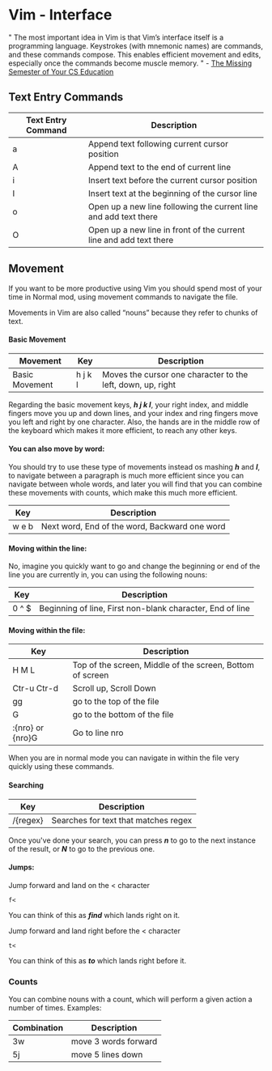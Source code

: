 # Vim - Interface

" The most important idea in Vim is that Vim’s interface itself is a programming language. Keystrokes (with mnemonic names) are commands, and these commands compose. This enables efficient movement and edits, especially once the commands become muscle memory. " - [The Missing Semester of Your CS Education](https://missing.csail.mit.edu/2020/editors/)

## Text Entry Commands

| Text Entry Command | Description |
| ------------------ | ----------- | 
| a | Append text following current cursor position |
| A | Append text to the end of current line |
| i | Insert text before the current cursor position |
| I | Insert text at the beginning of the cursor line |
| o | Open up a new line following the current line and add text there |
| O | Open up a new line in front of the current line and add text there |

## Movement

If you want to be more productive using Vim you should spend most of your time in Normal mod, using movement commands to navigate the file. 

Movements in Vim are also called “nouns” because they refer to chunks of text.

#### Basic Movement

| Movement | Key | Description |
| -------- | --- | ----------- |
| Basic Movement | h j k l| Moves the cursor one character to the left, down, up, right |

Regarding the basic movement keys, ***h j k l***, your right index, and middle fingers move you up and down lines, and your index and ring fingers move you left and right by one character. Also, the hands are in the middle row of the keyboard which makes it more efficient, to reach any other keys.

#### You can also move by word:

You should try to use these type of movements instead os mashing ***h*** and ***l***, to navigate between a paragraph is much more efficient since you can navigate between whole words, and later you will find that you can combine these movements with counts, which make this much more efficient.

| Key | Description |
| --- | ----------- |
| w e b| Next word, End of the word, Backward one word|

#### Moving within the line:

No, imagine you quickly want to go and change the beginning or end of the line you are currently in, you can using the following nouns: 

| Key | Description |
| --- | ----------- |
| 0 ^ $| Beginning of line, First non-blank character, End of line|

#### Moving within the file:

| Key | Description |
| --- | ----------- |
| H M L| Top of the screen, Middle of the screen, Bottom of screen|
| Ctr-u Ctr-d| Scroll up, Scroll Down |
| gg | go to the top of the file |
| G | go to the bottom of the file |
| :{nro} or {nro}G | Go to line nro|

When you are in normal mode you can navigate in within the file very quickly using these commands.

#### Searching


| Key | Description |
| --- | ----------- |
| /{regex}|  Searches for text that matches regex |

Once you've done your search, you can press ***n*** to go to the next instance of the result, or ***N*** to go to the previous one.

#### Jumps:

 Jump forward and land on the < character

 ```
 f<
 ```
 You can think of this as ***find*** which lands right on it.

Jump forward and land right before the < character
```
t<
```
You can think of this as ***to*** which lands right before it.

### Counts

You can combine nouns with a count, which will perform a given action a number of times. Examples:

| Combination | Description |
| ----------- | ----------- |
| 3w | move 3 words forward |
| 5j | move 5 lines down |